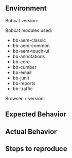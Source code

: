 ## Environment

Bobcat version:
<!-- e.g. 1.3.0 -->

Bobcat modules used:
<!-- remove the unnecessary ones -->
* bb-aem-classic
* bb-aem-common
* bb-aem-touch-ui
* bb-annotations
* bb-core
* bb-cumber
* bb-email
* bb-junit
* bb-reports
* bb-traffic
<!-- e.g. Core, JUnit-->

Browser + version:
<!-- e.g. Chrome 68 -->

## Expected Behavior

## Actual Behavior

## Steps to reproduce
<!--
It would be great if the report would include a SSCCE (Short, Self Contained, Correct [compilable] example) http://sscce.org/
You can provide a link to a GitHub project or a gist with the code that reproduces the issue.
If your problem requires a webpage but you cannot provide access to it, perhaps create an example that resembles it as closely as possible on e.g. https://jsfiddle.net/
-->
